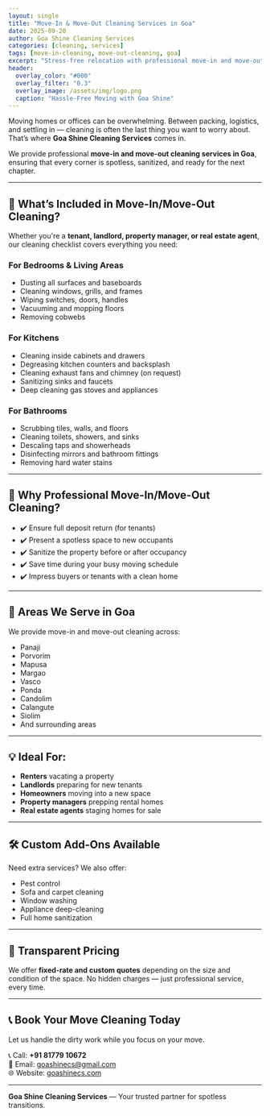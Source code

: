 ```yaml
---
layout: single
title: "Move-In & Move-Out Cleaning Services in Goa"
date: 2025-09-20
author: Goa Shine Cleaning Services
categories: [cleaning, services]
tags: [move-in-cleaning, move-out-cleaning, goa]
excerpt: "Stress-free relocation with professional move-in and move-out cleaning services across Goa — perfect for tenants, landlords, and real estate agents."
header:
  overlay_color: "#000"
  overlay_filter: "0.3"
  overlay_image: /assets/img/logo.png
  caption: "Hassle-Free Moving with Goa Shine"
---
```


Moving homes or offices can be overwhelming. Between packing, logistics, and settling in — cleaning is often the last thing you want to worry about. That’s where **Goa Shine Cleaning Services** comes in.

We provide professional **move-in and move-out cleaning services in Goa**, ensuring that every corner is spotless, sanitized, and ready for the next chapter.

---

## 🧹 What’s Included in Move-In/Move-Out Cleaning?

Whether you're a **tenant, landlord, property manager, or real estate agent**, our cleaning checklist covers everything you need:

### For Bedrooms & Living Areas

- Dusting all surfaces and baseboards  
- Cleaning windows, grills, and frames  
- Wiping switches, doors, handles  
- Vacuuming and mopping floors  
- Removing cobwebs

### For Kitchens

- Cleaning inside cabinets and drawers  
- Degreasing kitchen counters and backsplash  
- Cleaning exhaust fans and chimney (on request)  
- Sanitizing sinks and faucets  
- Deep cleaning gas stoves and appliances

### For Bathrooms

- Scrubbing tiles, walls, and floors  
- Cleaning toilets, showers, and sinks  
- Descaling taps and showerheads  
- Disinfecting mirrors and bathroom fittings  
- Removing hard water stains

---

## 🧼 Why Professional Move-In/Move-Out Cleaning?

- ✔️ Ensure full deposit return (for tenants)  
- ✔️ Present a spotless space to new occupants  
- ✔️ Sanitize the property before or after occupancy  
- ✔️ Save time during your busy moving schedule  
- ✔️ Impress buyers or tenants with a clean home

---

## 📍 Areas We Serve in Goa

We provide move-in and move-out cleaning across:

- Panaji  
- Porvorim  
- Mapusa  
- Margao  
- Vasco  
- Ponda  
- Candolim  
- Calangute  
- Siolim  
- And surrounding areas

---

## 💡 Ideal For:

- **Renters** vacating a property  
- **Landlords** preparing for new tenants  
- **Homeowners** moving into a new space  
- **Property managers** prepping rental homes  
- **Real estate agents** staging homes for sale

---

## 🛠️ Custom Add-Ons Available

Need extra services? We also offer:

- Pest control  
- Sofa and carpet cleaning  
- Window washing  
- Appliance deep-cleaning  
- Full home sanitization

---

## 🧾 Transparent Pricing

We offer **fixed-rate and custom quotes** depending on the size and condition of the space. No hidden charges — just professional service, every time.

---

## 📞 Book Your Move Cleaning Today

Let us handle the dirty work while you focus on your move.

📞 Call: **+91 81779 10672**  
📧 Email: [goashinecs@gmail.com](mailto:goashinecs@gmail.com)  
🌐 Website: [goashinecs.com](https://goashinecs.com)

---

**Goa Shine Cleaning Services** — Your trusted partner for spotless transitions.
